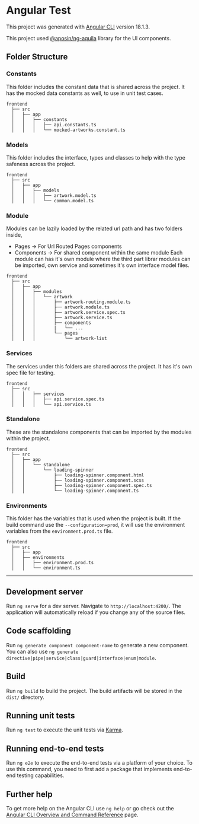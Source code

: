 # Angular Test

This project was generated with [Angular CLI](https://github.com/angular/angular-cli) version 18.1.3.

This project used [@aposin/ng-aquila](https://github.com/allianz/ng-aquila) library for the UI components.

## Folder Structure

### Constants
This folder includes the constant data that is shared across the project. It has the mocked data constants as well, to use in unit test cases.
```
frontend
  ├── src
  │   ├── app
  │   │   ├── constants
  │   │   │   ├── api.constants.ts
  │   │   │   └── mocked-artworks.constant.ts
```

### Models
This folder includes the interface, types and classes to help with the type safeness across the project. 
```
frontend
  ├── src
  │   ├── app
  │   │   ├── models
  │   │   │   ├── artwork.model.ts
  │   │   │   └── common.model.ts
```
### Module
Modules can be lazily loaded by the related url path and has two folders inside,

- Pages -> For Url Routed Pages components
- Components -> For shared component within the same module
Each module can has it's own module where the third part librar modules can be imported, own service and sometimes it's own interface model files.

```
frontend
  ├── src
  │   ├── app
  │   │   ├── modules
  │   │   │   └── artwork
  │   │   │       ├── artwork-routing.module.ts
  │   │   │       ├── artwork.module.ts
  │   │   │       ├── artwork.service.spec.ts
  │   │   │       ├── artwork.service.ts
  │   │   │       ├── components
  │   │   │       |   └── ...
  │   │   │       └── pages
  │   │   │           └── artwork-list
```

### Services
The services under this folders are shared across the project. It has it's own spec file for testing.
```
frontend
  ├── src
  │   │   ├── services
  │   │   │   ├── api.service.spec.ts
  │   │   │   └── api.service.ts
```

### Standalone
These are the standalone components that can be imported by the modules within the project.
```
frontend
  ├── src
  │   ├── app
  │   │   └── standalone
  │   │       └── loading-spinner
  │   │           ├── loading-spinner.component.html
  │   │           ├── loading-spinner.component.scss
  │   │           ├── loading-spinner.component.spec.ts
  │   │           └── loading-spinner.component.ts
```

### Environments
This folder has the variables that is used when the project is built. If the build command use the `--configuration=prod`, it will use the environment variables from the `environment.prod.ts` file.
```
frontend
  ├── src
  │   ├── app
  │   ├── environments
  │   │   ├── environment.prod.ts
  │   │   └── environment.ts
```
--------
## Development server

Run `ng serve` for a dev server. Navigate to `http://localhost:4200/`. The application will automatically reload if you change any of the source files.

## Code scaffolding

Run `ng generate component component-name` to generate a new component. You can also use `ng generate directive|pipe|service|class|guard|interface|enum|module`.

## Build

Run `ng build` to build the project. The build artifacts will be stored in the `dist/` directory.

## Running unit tests

Run `ng test` to execute the unit tests via [Karma](https://karma-runner.github.io).

## Running end-to-end tests

Run `ng e2e` to execute the end-to-end tests via a platform of your choice. To use this command, you need to first add a package that implements end-to-end testing capabilities.

## Further help

To get more help on the Angular CLI use `ng help` or go check out the [Angular CLI Overview and Command Reference](https://angular.dev/tools/cli) page.
